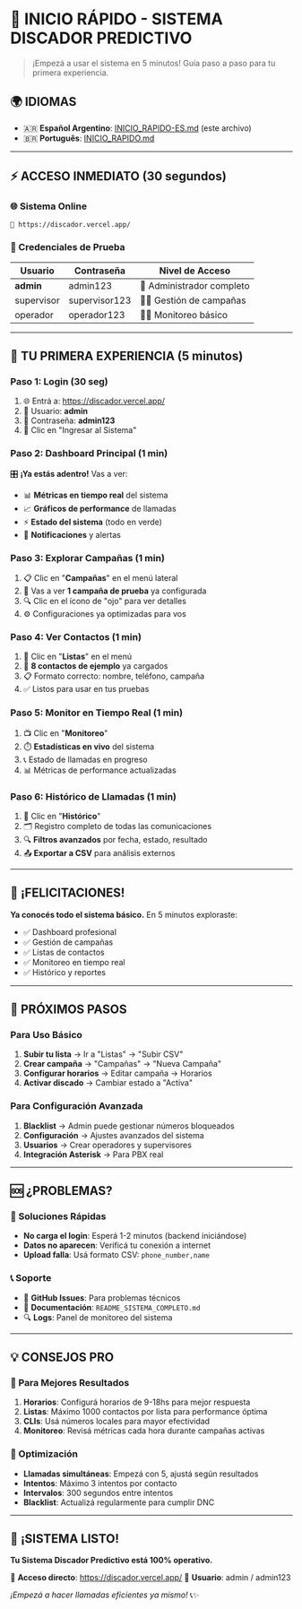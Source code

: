 # 🚀 INICIO RÁPIDO - SISTEMA DISCADOR PREDICTIVO

> ¡Empezá a usar el sistema en 5 minutos! Guía paso a paso para tu primera experiencia.

## 🌍 IDIOMAS

- 🇦🇷 **Español Argentino**: [INICIO_RAPIDO-ES.md](INICIO_RAPIDO-ES.md) (este archivo)
- 🇧🇷 **Português**: [INICIO_RAPIDO.md](INICIO_RAPIDO.md)

---

## ⚡ ACCESO INMEDIATO (30 segundos)

### 🌐 Sistema Online
```
🔗 https://discador.vercel.app/
```

### 🔑 Credenciales de Prueba
| Usuario     | Contraseña    | Nivel de Acceso           |
|-------------|---------------|---------------------------|
| **admin**   | admin123      | 👑 Administrador completo |
| supervisor  | supervisor123 | 👨‍💼 Gestión de campañas    |
| operador    | operador123   | 👨‍💻 Monitoreo básico       |

---

## 🎯 TU PRIMERA EXPERIENCIA (5 minutos)

### Paso 1: Login (30 seg)
1. 🌐 Entrá a: https://discador.vercel.app/
2. 👤 Usuario: **admin**
3. 🔐 Contraseña: **admin123**
4. 🚀 Clic en "Ingresar al Sistema"

### Paso 2: Dashboard Principal (1 min)
🎛️ **¡Ya estás adentro!** Vas a ver:
- 📊 **Métricas en tiempo real** del sistema
- 📈 **Gráficos de performance** de llamadas
- ⚡ **Estado del sistema** (todo en verde)
- 🔔 **Notificaciones** y alertas

### Paso 3: Explorar Campañas (1 min)
1. 📋 Clic en "**Campañas**" en el menú lateral
2. 👀 Vas a ver **1 campaña de prueba** ya configurada
3. 🔍 Clic en el ícono de "ojo" para ver detalles
4. ⚙️ Configuraciones ya optimizadas para vos

### Paso 4: Ver Contactos (1 min)
1. 📝 Clic en "**Listas**" en el menú
2. 👥 **8 contactos de ejemplo** ya cargados
3. 📋 Formato correcto: nombre, teléfono, campaña
4. ✅ Listos para usar en tus pruebas

### Paso 5: Monitor en Tiempo Real (1 min)
1. 📺 Clic en "**Monitoreo**"
2. ⏱️ **Estadísticas en vivo** del sistema
3. 📞 Estado de llamadas en progreso
4. 📊 Métricas de performance actualizadas

### Paso 6: Histórico de Llamadas (1 min)
1. 📜 Clic en "**Histórico**"
2. 🗂️ Registro completo de todas las comunicaciones
3. 🔍 **Filtros avanzados** por fecha, estado, resultado
4. 📤 **Exportar a CSV** para análisis externos

---

## 🎉 ¡FELICITACIONES!

**Ya conocés todo el sistema básico.** En 5 minutos exploraste:
- ✅ Dashboard profesional
- ✅ Gestión de campañas
- ✅ Listas de contactos
- ✅ Monitoreo en tiempo real
- ✅ Histórico y reportes

---

## 🚀 PRÓXIMOS PASOS

### Para Uso Básico
1. **Subir tu lista** → Ir a "Listas" → "Subir CSV"
2. **Crear campaña** → "Campañas" → "Nueva Campaña"
3. **Configurar horarios** → Editar campaña → Horarios
4. **Activar discado** → Cambiar estado a "Activa"

### Para Configuración Avanzada
1. **Blacklist** → Admin puede gestionar números bloqueados
2. **Configuración** → Ajustes avanzados del sistema
3. **Usuarios** → Crear operadores y supervisores
4. **Integración Asterisk** → Para PBX real

---

## 🆘 ¿PROBLEMAS?

### 🔧 Soluciones Rápidas
- **No carga el login**: Esperá 1-2 minutos (backend iniciándose)
- **Datos no aparecen**: Verificá tu conexión a internet
- **Upload falla**: Usá formato CSV: `phone_number,name`

### 📞 Soporte
- 📧 **GitHub Issues**: Para problemas técnicos
- 📖 **Documentación**: `README_SISTEMA_COMPLETO.md`
- 🔍 **Logs**: Panel de monitoreo del sistema

---

## 💡 CONSEJOS PRO

### 🎯 Para Mejores Resultados
1. **Horarios**: Configurá horarios de 9-18hs para mejor respuesta
2. **Listas**: Máximo 1000 contactos por lista para performance óptima
3. **CLIs**: Usá números locales para mayor efectividad
4. **Monitoreo**: Revisá métricas cada hora durante campañas activas

### 🚀 Optimización
- **Llamadas simultáneas**: Empezá con 5, ajustá según resultados
- **Intentos**: Máximo 3 intentos por contacto
- **Intervalos**: 300 segundos entre intentos
- **Blacklist**: Actualizá regularmente para cumplir DNC

---

## 🎊 ¡SISTEMA LISTO!

**Tu Sistema Discador Predictivo está 100% operativo.**

🔗 **Acceso directo**: https://discador.vercel.app/
👤 **Usuario**: admin / admin123

*¡Empezá a hacer llamadas eficientes ya mismo!* 📞✨ 